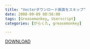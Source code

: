 ```yaml
---
title: "Vectorダウンロード画面をスキップ"
date: 2008-09-09 00:56:00
tags: [Greasemonkey, Userscript]
categories: [がらくた, greasemonkey]

---
```


[DOWNLOAD][1] 

 [1]: /files/vector_download_info_skip.user.js
